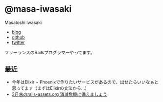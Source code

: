 # @masa-iwasaki

Masatoshi Iwasaki

- [blog](http://blog.sleeprand1year.net/)
- [github](https://github.com/masa-iwasaki)
- [twitter](https://twitter.com/masa_iwasaki)

フリーランスのRailsプログラマーやってます。

## 最近

- 今年はElixir + Phoenixで作りたいサービスがあるので、出せたらいいなぁと思ってます（まずはElixirの文法から...）
- [3月末のrails-assets.org 消滅危機に備えましょう](http://blog.willnet.in/entry/2016/01/18/201723)
